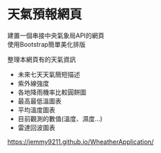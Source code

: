 # 天氣預報網頁 
  

建置一個串接中央氣象局API的網頁   
使用Bootstrap簡單美化排版

整理本網頁有的天氣資訊  
+ 未來七天天氣簡短描述 
+ 紫外線強度  
+ 各地降雨機率比較圓餅圖
+ 最高最低溫圖表
+ 平均溫度圖表
+ 目前觀測的數值(溫度、濕度...)
+ 雷達回波圖表

https://jemmy9211.github.io/WheatherApplication/
